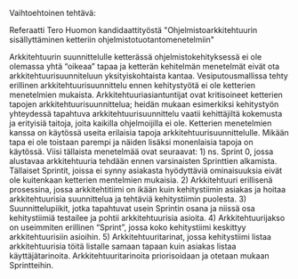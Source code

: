 Vaihtoehtoinen tehtävä:

Referaatti Tero Huomon kandidaattityöstä "Ohjelmistoarkkitehtuurin sisällyttäminen ketteriin ohjelmistotuotantomenetelmiin"


Arkkitehtuurin suunnittelulle ketterässä ohjelmistokehityksessä ei ole olemassa yhtä “oikeaa” tapaa ja ketterän kehitelmän menetelmät eivät ota arkkitehtuurisuunniteluun yksityiskohtaista kantaa. Vesiputousmallissa tehty erillinen arkkitehtuurisuunnittelu ennen kehitystyötä ei ole ketterien menetelmien mukaista. Arkkitehtuuriasiantuntijat ovat kritisoineet ketterien tapojen arkkitehtuurisuunnittelua; heidän mukaan esimerkiksi kehitystyön yhteydessä tapahtuva arkkitehtuurisuunnittelu vaatii kehittäjiltä kokemusta ja erityisiä taitoja, joita kaikilla ohjelmoijilla ei ole.
Ketterien menetelmien kanssa on käytössä useita erilaisia tapoja arkkitehtuurisuunnittelulle. Mikään tapa ei ole toistaan parempi ja näiden lisäksi monenlaisia tapoja on käytössä. Viisi tällaista menetelmää ovat seuraavat: 1) ns. Sprint 0, jossa alustavaa arkkitehtuuria tehdään ennen varsinaisten Sprinttien alkamista. Tällaiset Sprintit, joissa ei synny asiakasta hyödyttäviä ominaisuuksia eivät ole kuitenkaan ketterien mentelmien mukaisia. 2) Arkkitehtuuri erillisenä prosessina, jossa arkkitehtitiimi on ikään kuin kehitystiimin asiakas ja hoitaa arkkitehtuurisia suunnittelua ja tehtäviä kehitystiimin puolesta. 3) Suunnittelupiikit, jotka tapahtuvat usein Sprintin osana ja niissä osa kehitystiimiä testailee ja pohtii arkkitehtuurisia asioita. 4) Arkkitehtuurijakso on useimmiten erillinen “Sprint”, jossa koko kehitystiimi keskittyy arkkitehtuurisiin asioihin. 5) Arkkitehtuuritarinat, jossa kehitystiimi listaa arkkitehtuurisia töitä listalle samaan tapaan kuin asiakas listaa käyttäjätarinoita. Arkkitehtuuritarinoita priorisoidaan ja otetaan mukaan Sprintteihin.
